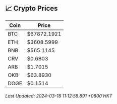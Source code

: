 ## 📈 Crypto Prices

| Coin | Price |
| ---- | ----- |
| BTC | $67872.1921 |
| ETH | $3608.5999 |
| BNB | $565.1145 |
| CRV | $0.6803 |
| ARB | $1.7015 |
| OKB | $63.8930 |
| DOGE | $0.1514 |

_Last Updated: 2024-03-18 11:12:58.891 +0800 HKT_